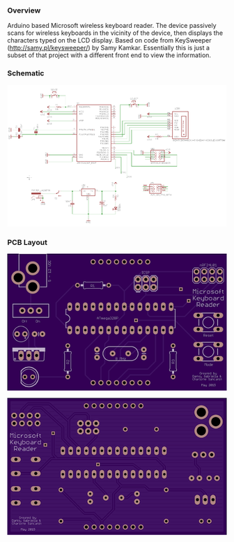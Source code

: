 ### Overview 
Arduino based Microsoft wireless keyboard reader. 
The device passively scans for wireless keyboards in the vicinity of the device, then displays the characters typed on the LCD display. 
Based on code from KeySweeper (http://samy.pl/keysweeper/) by Samy Kamkar. Essentially this is just a subset of that project with a different front end to view the information. 

### Schematic
![Schematic](https://raw.githubusercontent.com/darkosancanin/ms_kb_reader/master/images/schematic.png)

### PCB Layout
![Top](https://raw.githubusercontent.com/darkosancanin/ms_kb_reader/master/images/pcb_front.png)

![Bottom](https://raw.githubusercontent.com/darkosancanin/ms_kb_reader/master/images/pcb_back.png)